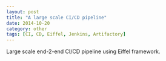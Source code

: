 ```yaml
---
layout: post
title: "A large scale CI/CD pipeline"
date: 2014-10-20
category: other
tags: [CI, CD, Eiffel, Jenkins, Artifactory]
---
```

<p class="proj-text-content">Large scale end-2-end CI/CD pipeline using Eiffel framework.</p>

